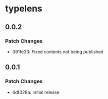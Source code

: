 # typelens

## 0.0.2

### Patch Changes

- 091fe33: Fixed contents not being published

## 0.0.1

### Patch Changes

- 6df028a: Initial release
